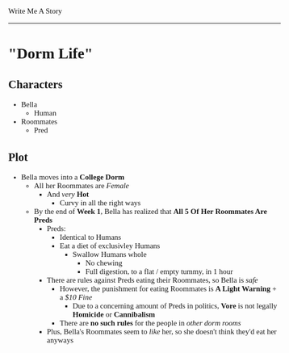<style>
body {
	font: 15px Verdana
};
</style>

Write Me A Story
****************
"Dorm Life"
===========

Characters
----------
- Bella
	- Human
- Roommates
	- Pred

Plot
----
- Bella moves into a __College Dorm__
	- All her Roommates are _Female_
		- And _very_ __Hot__
			- Curvy in all the right ways
	- By the end of __Week 1__, Bella has realized that __All 5 Of Her Roommates Are Preds__
		- Preds:
			- Identical to Humans
			- Eat a diet of exclusivley Humans
				- Swallow Humans whole
					- No chewing
					- Full digestion, to a flat / empty tummy, in 1 hour
		- There are rules against Preds eating their Roommates, so Bella is _safe_
			- However, the punishment for eating Roommates is __A Light Warning__ + a _$10 Fine_
				- Due to a concerning amount of Preds in politics, __Vore__ is not legally __Homicide__ or __Cannibalism__
			- There are __no such rules__ for the people in _other dorm rooms_
		- Plus, Bella's Roommates seem to _like_ her, so she doesn't think they'd eat her anyways